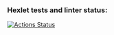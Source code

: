 ### Hexlet tests and linter status:
[![Actions Status](https://github.com/xemyleigh/frontend-project-lvl2/workflows/hexlet-check/badge.svg)](https://github.com/xemyleigh/frontend-project-lvl2/actions)